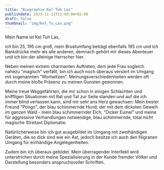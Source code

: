```yaml
---
title: "Biographie Kel Tuh Las"
publishdate: 2023-11-11T13:00:00+02:00
draft: false
thumbnail: "img/Kel_Tu_Las.png"
---
```


Mein Name ist Kel Tuh Las,

ich bin 25, 195 cm groß, mein Brustumfang beträgt ebenfalls 195 cm und ich Bankdrücke mehr als alle anderen, demnach gehört mir dieses Abenteuer und ich bin der alleinige Herrscher hier.

Neben meinen extrem charmanten Auftreten, dem jede Frau sogleich nahezu "magisch" verfällt, bin ich auch noch überaus versiert im Umgang mit sogenannten "Wortwitzen". Meinungsverschiedenheiten werden oft durch meine bloße Präsenz zu meinen Gunsten gewonnen.

Meine treue Weggefährten, die mir schon in einigen Schlachten und kniffligen Situationen mit Rat und Tat zur Seite standen und auf die ich immer blind verlassen kann, sind mir sehr ans Herz gewachsen: Mein bester Freund "Pongo", der blau schimmernde Hund; der mit dem dicksten Geweih im ganzen Wald - mein blau schimmernder Elch, "Dicker Eumel" und meine für aggressive Verhandlungen notwendige, blau schimmernde, total nicht magische Streitaxt Diplomatie.

Natürlicherweise bin ich gut ausgebildet im Umgang mit zweihändigen Geräten, die so dick sind wie ein Ast, jedoch besitze ich auch den filigranen Umgang für einhändige Angelegenheiten.

Zudem bin ich überaus gebildet. Mein überragender Interllekt wird unterstrichen durch meine Spezialisierung in der Kunde fremder Völker und Darstellung besonders anspruchsvoller Schriften.
